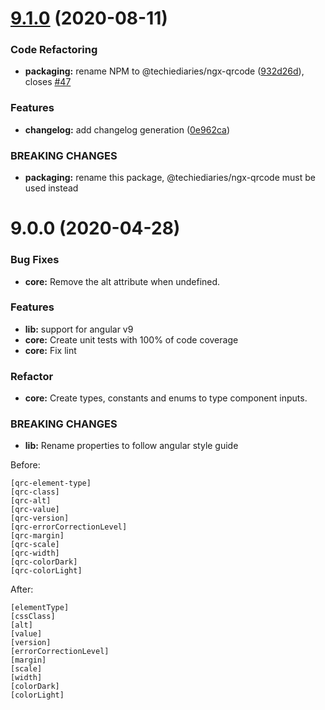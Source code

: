 # [9.1.0](https://github.com/techiediaries/ngx-qrcode/compare/9.0.0...9.1.0) (2020-08-11)


### Code Refactoring

* **packaging:** rename NPM to @techiediaries/ngx-qrcode ([932d26d](https://github.com/techiediaries/ngx-qrcode/commit/932d26da164d44fe056db11f927198aae54860b7)), closes [#47](https://github.com/techiediaries/ngx-qrcode/issues/47)


### Features

* **changelog:** add changelog generation ([0e962ca](https://github.com/techiediaries/ngx-qrcode/commit/0e962ca3567cbd4560926a43c9fe6739abc71525))


### BREAKING CHANGES

* **packaging:** rename this package, @techiediaries/ngx-qrcode must be used instead



<a name="9.0.0"></a>
# 9.0.0 (2020-04-28)


### Bug Fixes

* **core:** Remove the alt attribute when undefined.

### Features

* **lib:** support for angular v9
* **core:** Create unit tests with 100% of code coverage
* **core:** Fix lint

### Refactor

* **core:** Create types, constants and enums to type component inputs.

### BREAKING CHANGES

* **lib:** Rename properties to follow angular style guide

Before:
```
[qrc-element-type] 
[qrc-class] 
[qrc-alt] 
[qrc-value] 
[qrc-version]
[qrc-errorCorrectionLevel]
[qrc-margin]
[qrc-scale]
[qrc-width]
[qrc-colorDark]
[qrc-colorLight]
```

After:
```
[elementType]
[cssClass]
[alt]
[value]
[version]
[errorCorrectionLevel]
[margin]
[scale]
[width]
[colorDark]
[colorLight]
```
